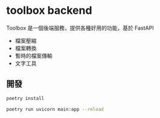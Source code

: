 # toolbox backend

Toolbox 是一個後端服務，提供各種好用的功能，基於 FastAPI

- 檔案壓縮
- 檔案轉換
- 暫時的檔案傳輸
- 文字工具

## 開發

```bash
poetry install
```

```bash
poetry run uvicorn main:app --reload
```
